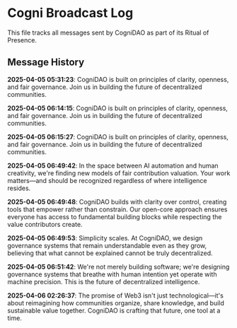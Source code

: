 # Cogni Broadcast Log

This file tracks all messages sent by CogniDAO as part of its Ritual of Presence.

## Message History
**2025-04-05 05:31:23**: CogniDAO is built on principles of clarity, openness, and fair governance. Join us in building the future of decentralized communities.

**2025-04-05 06:14:15**: CogniDAO is built on principles of clarity, openness, and fair governance. Join us in building the future of decentralized communities.

**2025-04-05 06:15:27**: CogniDAO is built on principles of clarity, openness, and fair governance. Join us in building the future of decentralized communities.

**2025-04-05 06:49:42**: In the space between AI automation and human creativity, we're finding new models of fair contribution valuation. Your work matters—and should be recognized regardless of where intelligence resides.

**2025-04-05 06:49:48**: CogniDAO builds with clarity over control, creating tools that empower rather than constrain. Our open-core approach ensures everyone has access to fundamental building blocks while respecting the value contributors create.

**2025-04-05 06:49:53**: Simplicity scales. At CogniDAO, we design governance systems that remain understandable even as they grow, believing that what cannot be explained cannot be truly decentralized.

**2025-04-05 06:51:42**: We're not merely building software; we're designing governance systems that breathe with human intention yet operate with machine precision. This is the future of decentralized intelligence.

**2025-04-06 02:26:37**: The promise of Web3 isn't just technological—it's about reimagining how communities organize, share knowledge, and build sustainable value together. CogniDAO is crafting that future, one tool at a time.

